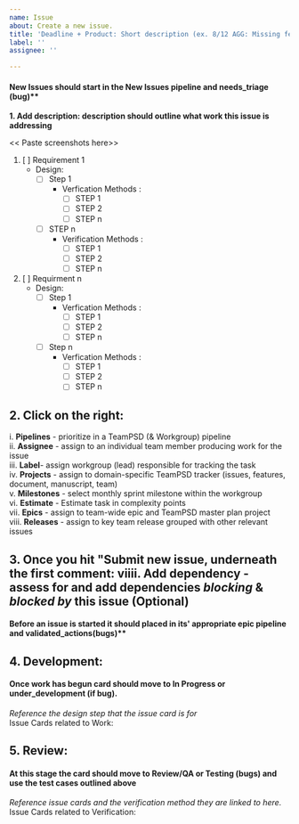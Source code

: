 ```yaml
---
name: Issue
about: Create a new issue.
title: 'Deadline + Product: Short description (ex. 8/12 AGG: Missing feedback loop)'
label: ''
assignee: ''

---
```

#### New Issues should start in the New Issues pipeline and needs_triage (bug)**
**1. Add description: description should outline what work this issue is addressing**

<< Paste screenshots here>>

1. [ ] Requirement 1
	- Design: 
		- [ ] Step 1
			- Verfication Methods :
				- [ ] STEP 1 
				- [ ] STEP 2 
				- [ ] STEP n 
		- [ ] STEP n 
			- Verification Methods :
				- [ ] STEP 1 
				- [ ] STEP 2 
				- [ ] STEP n 
       
1. [ ] Requirment n
	- Design:
		- [ ] Step 1 
			- Verfication Methods :
				- [ ] STEP 1 
				- [ ] STEP 2 
				- [ ] STEP n 
		- [ ] Step n 
			- Verfication Methods :
				- [ ] STEP 1 
				- [ ] STEP 2 
				- [ ] STEP n 
    
**2. Click on the right:**  
----------------
i. **Pipelines** - prioritize in a TeamPSD (& Workgroup) pipeline  
ii. **Assignee** - assign to an individual team member producing work for the issue  
iii. **Label**- assign workgroup (lead) responsible for tracking the task  
iv. **Projects** - assign to domain-specific TeamPSD tracker (issues, features, document, manuscript, team)  
v. **Milestones** - select monthly sprint milestone within the workgroup   
vi. **Estimate** - Estimate task in complexity points   
vii. **Epics** - assign to team-wide epic and TeamPSD master plan project  
viii. **Releases** - assign to key team release grouped with other relevant issues  

**3. Once you hit "Submit new issue**, underneath the first comment:
viiii. **Add dependency** - assess for and add dependencies *blocking* & *blocked by* this issue (Optional)
------------------
#### Before an issue is started it should placed in its' appropriate epic pipeline and validated_actions(bugs)**	

**4. Development:**
----------------
####  Once work has begun card should move to In Progress or under_development (if bug).
*Reference the design step that the issue card is for*  
Issue Cards related to Work:

**5. Review**: 
----------------
#### At this stage the card should move to Review/QA or Testing (bugs) and use the test cases outlined above
*Reference issue cards and the verification method they are linked to here.*  
Issue Cards related to Verification:
 


